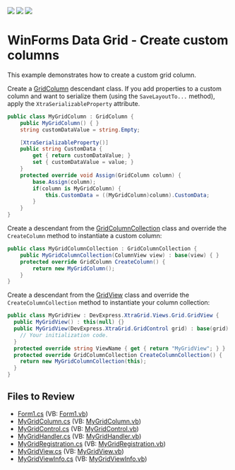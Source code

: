 <!-- default badges list -->
![](https://img.shields.io/endpoint?url=https://codecentral.devexpress.com/api/v1/VersionRange/128630022/16.1.4%2B)
[![](https://img.shields.io/badge/Open_in_DevExpress_Support_Center-FF7200?style=flat-square&logo=DevExpress&logoColor=white)](https://supportcenter.devexpress.com/ticket/details/E710)
[![](https://img.shields.io/badge/📖_How_to_use_DevExpress_Examples-e9f6fc?style=flat-square)](https://docs.devexpress.com/GeneralInformation/403183)
<!-- default badges end -->

# WinForms Data Grid - Create custom columns

This example demonstrates how to create a custom grid column.

Create a [GridColumn](https://docs.devexpress.com/WindowsForms/DevExpress.XtraGrid.Columns.GridColumn) descendant class. If you add properties to a custom column and want to serialize them (using the `SaveLayoutTo...` method), apply the `XtraSerializableProperty` attribute.
 
```csharp
public class MyGridColumn : GridColumn {
    public MyGridColumn() { }
    string customDataValue = string.Empty;

    [XtraSerializableProperty()]
    public string CustomData {
        get { return customDataValue; }
        set { customDataValue = value; }
    }
    protected override void Assign(GridColumn column) {
        base.Assign(column);
        if(column is MyGridColumn) {
            this.CustomData = ((MyGridColumn)column).CustomData;
        }
    }
}
```

Create a descendant from the [GridColumnCollection](https://docs.devexpress.com/WindowsForms/DevExpress.XtraGrid.Columns.GridColumnCollection) class and override the `CreateColumn` method to instantiate a custom column:

```csharp
public class MyGridColumnCollection : GridColumnCollection {
    public MyGridColumnCollection(ColumnView view) : base(view) { }
    protected override GridColumn CreateColumn() {
        return new MyGridColumn();
    }
}
```

Create a descendant from the [GridView](https://docs.devexpress.com/WindowsForms/DevExpress.XtraGrid.Views.Grid.GridView) class and override the `CreateColumnCollection` method to instantiate your column collection:

```csharp
public class MyGridView : DevExpress.XtraGrid.Views.Grid.GridView {
  public MyGridView() : this(null) {}
  public MyGridView(DevExpress.XtraGrid.GridControl grid) : base(grid) {
    // Your initialization code.
  }
  protected override string ViewName { get { return "MyGridView"; } }
  protected override GridColumnCollection CreateColumnCollection() {
    return new MyGridColumnCollection(this);
  }
}
```


## Files to Review

* [Form1.cs](./CS/Form1.cs) (VB: [Form1.vb](./VB/Form1.vb))
* [MyGridColumn.cs](./CS/MyGridColumn.cs) (VB: [MyGridColumn.vb](./VB/MyGridColumn.vb))
* [MyGridControl.cs](./CS/MyGridControl.cs) (VB: [MyGridControl.vb](./VB/MyGridControl.vb))
* [MyGridHandler.cs](./CS/MyGridHandler.cs) (VB: [MyGridHandler.vb](./VB/MyGridHandler.vb))
* [MyGridRegistration.cs](./CS/MyGridRegistration.cs) (VB: [MyGridRegistration.vb](./VB/MyGridRegistration.vb))
* [MyGridView.cs](./CS/MyGridView.cs) (VB: [MyGridView.vb](./VB/MyGridView.vb))
* [MyGridViewInfo.cs](./CS/MyGridViewInfo.cs) (VB: [MyGridViewInfo.vb](./VB/MyGridViewInfo.vb))
